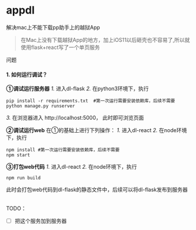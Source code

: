 # appdl
    
解决mac上不能下载pp助手上的越狱App

>在Mac上没有下载越狱App的地方，加上iOS11以后砸壳也不容易了,所以就使用flask+react写了一个单页服务    

问题

#### 1. 如何运行调试？

**①调试运行服务器**
*1.* 进入dl-flask
*2.* 在python3环境下，执行

```
pip install -r requirements.txt  #第一次运行需要安装依赖库，后续不需要 
python manage.py runserver
```

*3.* 在浏览器进入 http://localhost:5000， 此时即可浏览页面


**②调试运行web**
在①的基础上进行下列操作：
*1.* 进入dl-react
*2.* 在node环境下，执行

```
npm install #第一次运行需要安装依赖库，后续不需要 
npm start
```

**③打包web代码**
*1.* 进入dl-react
*2.* 在node环境下，执行

```
npm run build
```
此时会打包web代码到dl-flask的静态文件中，后续可以将dl-flask发布到服务器

<br/>
TODO：

- [ ] 把这个服务加到服务器
